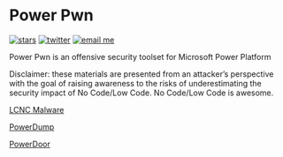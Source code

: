 # Power Pwn

[![stars](https://img.shields.io/github/stars/mbrg/power-pwn?icon=github&style=social)](https://github.com/mbrg)
[![twitter](https://img.shields.io/twitter/follow/mbrg0?icon=twitter&style=social&label=Follow)](https://twitter.com/intent/follow?screen_name=mbrg0)
[![email me](https://img.shields.io/badge/michael.bargury-owasp.org-red?logo=Gmail)](mailto:michael.bargury@owasp.org)

Power Pwn is an offensive security toolset for Microsoft Power Platform

Disclaimer: these materials are presented from an attacker’s perspective with the goal of raising awareness to the risks of underestimating the security impact of No Code/Low Code. No Code/Low Code is awesome.


[LCNC Malware](docs/machinepwn/machine_pwn.md)

[PowerDump](docs/powerdump/README.md)

[PowerDoor](docs/powerdoor/readme.md)
